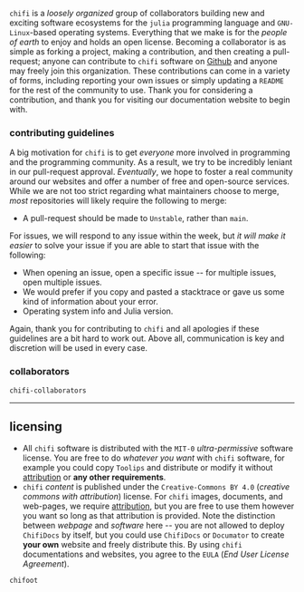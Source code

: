 `chifi` is a *loosely organized* group of collaborators building new and exciting software ecosystems for the `julia` programming language and `GNU-Linux`-based operating systems. Everything that we make is for the *people of earth* to enjoy and holds an open license. Becoming a collaborator is as simple as forking a project, making a contribution, and then creating a pull-request; anyone can contribute to `chifi` software on [Github](https://github.com/ChifiSource) and anyone may freely join this organization. These contributions can come in a variety of forms, including reporting your own issues or simply updating a `README` for the rest of the community to use. Thank you for considering a contribution, and thank you for visiting our documentation website to begin with.
### contributing guidelines
A big motivation for `chifi` is to get *everyone* more involved in programming and the programming community. As a result, we try to be incredibly leniant in our pull-request approval. *Eventually*, we hope to foster a real community around our websites and offer a number of free and open-source services. While we are not too strict regarding what maintainers choose to merge, *most* repositories will likely require the following to merge:
- A pull-request should be made to `Unstable`, rather than `main`.

For issues, we will respond to any issue within the week, but *it will make it easier* to solve your issue if you are able to start that issue with the following:
- When opening an issue, open a specific issue -- for multiple issues, open multiple issues.
- We would prefer if you copy and pasted a stacktrace or gave us some kind of information about your error.
- Operating system info and Julia version.

Again, thank you for contributing to `chifi` and all apologies if these guidelines are a bit hard to work out. Above all, communication is key and discretion will be used in every case.
### collaborators
`chifi-collaborators`

---
## licensing
- All `chifi` software is distributed with the `MIT-0` *ultra-permissive* software license. You are free to do *whatever you want* with `chifi` software, for example you could copy `Toolips` and distribute or modify it without [attribution](https://en.wikipedia.org/wiki/Attribution_(marketing)) or **any other requirements**.
- `chifi` *content* is published under the `Creative-Commons BY 4.0` (*creative commons with attribution*) license. For `chifi` images, documents, and web-pages, we require [attribution](https://en.wikipedia.org/wiki/Attribution_(marketing)), but you are free to use them however you want so long as that attribution is provided. Note the distinction between *webpage* and *software* here -- you are not allowed to deploy `ChifiDocs` by itself, but you could use `ChifiDocs` or `Documator` to create **your own** website and freely distribute this. By using `chifi` documentations and websites, you agree to the `EULA` (*End User License Agreement*).

`chifoot`


